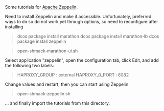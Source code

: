 Some tutorials for [Apache Zeppelin](https://zeppelin.apache.org/).

Need to install Zeppelin and make it accessible. 
Unfortunately, preferred ways to do so do not work yet through options, so need to reconfigure after installing

> dcos package install marathon
> dcos package install marathon-lb
> dcos package install zeppelin

> open-shmack-marathon-ui.sh 

Select application "zeppelin", open the configuration tab, click Edit, and add the following two labels:
> HAPROXY_GROUP : external
> HAPROXY_0_PORT : 8082

Change values and restart, then you can start using Zeppelin

> open-shmack-zeppelin.sh 

... and finally import the tutorials from this directory.